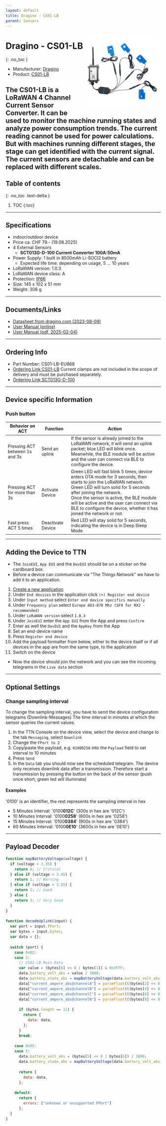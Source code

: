 ```yaml
---
layout: default
title: Dragino - CS01-LB
parent: Sensors
---
```


<img src="https://github.com/hslu-ige-laes/lora-devices-ttn/raw/master/docs/sensors/dragino-cs01-lb_01.jpg" width="250" align="right">

# Dragino - CS01-LB
{: .no_toc }

- Manufacturer: <a href="https://www.dragino.com/" target="_blank">Dragino</a>
- Product: <a href="https://www.dragino.com/products/distance-level-sensor/item/322-cs01-lb.html" target="_blank">CS01-LB</a>

The CS01-LB is a LoRaWAN 4 Channel Current Sensor Converter. It can be used to monitor the machine running states and analyze power consumption trends.
The current reading cannot be used for power calculations. But with machines running different stages, the stage can get identified with the current signal.
The current sensors are detachable and can be replaced with different scales.
---

## Table of contents
{: .no_toc .text-delta }

1. TOC
{:toc}

---

## Specifications

- indoor/outdoor device
- Price ca. CHF 79.- (19.08.2025)
- 4 External Sensors
  - **SCT013G-D-100 Current Converter 100A:50mA**
- Power Supply: 1 built in 8500mAh Li-SOCI2 battery
  - Expected life time: depending on usage, 5 ... 10 years
- LoRaWAN version: 1.0.3
- LoRaWAN device class: A
- Protection: [IP66](https://en.wikipedia.org/wiki/IP_Code)
- Size: 145 x 102 x 51 mm
- Weight: 308 g

---

## Documents/Links
- [Datasheet from dragino.com (2023-08-09)](https://github.com/hslu-ige-laes/lora-devices-ttn/raw/master/docs/sensors/dragino-cs01-lb_02.pdf)
- [User Manual (online)](https://wiki.dragino.com/xwiki/bin/view/Main/User%20Manual%20for%20LoRaWAN%20End%20Nodes/CS01-LB_LoRaWAN_4_Channels_Current_Sensor_Converter_User_Manual/)
- [User Manual (pdf, 2025-02-04)](https://github.com/hslu-ige-laes/lora-devices-ttn/raw/master/docs/sensors/dragino-cs01-lb_03.pdf)
---

## Ordering Info
- Part Number: CS01-LB-EU868
- [Ordering Link CS01-LB](https://www.bastelgarage.ch/lsn50v2-d23-lorawan-3-kanal-temperatursensor-node-868mhz?search=lsn50%20v2)
  Current clamps are not included in the scope of delivery and must be purchased separately.
- [Ordering Link SCT013G-D-100](https://www.bastelgarage.ch/sct013g-d-100-stromwandler-100a-50ma?search=Dragino%20Stromwandler)

---

## Device specific Information

### Push button
| Behavior on ACT | Function | Action |
|---|---|---|
| Pressing ACT between 1s and 3s | Send an uplink | If the sensor is already joined to the LoRaWAN network, it will send an uplink packet; blue LED will blink once. <br>Meanwhile, the BLE module will be active and the user can connect via BLE to configure the device. |
| Pressing ACT for more than 3s | Activate Device | Green LED will fast blink 5 times, device enters OTA mode for 3 seconds, then starts to join the LoRaWAN network. <br>Green LED will turn solid for 5 seconds after joining the network. <br>Once the sensor is active, the BLE module will be active and the user can connect via BLE to configure the device, whether it has joined the network or not. |
| Fast press ACT 5 times | Deactivate Device | Red LED will stay solid for 5 seconds, indicating the device is in Deep Sleep Mode. |

---

## Adding the Device to TTN
- The `JoinEUI`, `App EUI` and the `DevEUI` should be on a sticker on the cardboard box.
- Before a device can communicate via "The Things Network" we have to add it to an application.<br>

1. [Create a new application](https://hslu-ige-laes.github.io/lora-devices-ttn/docs/getting_started#create-a-new-application)
2. Under `End devices` in the application click `(+) Register end device`
3. Under `Input method` select `Enter end device specifics manually`
4. Under `Frequency plan` select `Europe 863-870 Mhz (SF9 for RX2 - recommended)`
5. Under `LoRaWAN version` select `1.0.3`
5. Under `JoinEUI` enter the `App EUI` from the App and press `Confirm`
6. Enter as well the `DevEUI` and the `AppKey` from the App
7. Set an end-device name
8. Press `Register end device`
9. Add the payload formatter from below, either to the device itself or if all devices in the app are from the same type, to the application
10. Switch on the device

- Now the device should join the network and you can see the incoming telegrams in the `Live data` section

---

## Optional Settings

### Change sampling interval
To change the sampling interval, you have to send the device configuration telegrams (Downlink-Messages)
The time interval in minutes at which the sensor queries the current values.

1. In the TTN Console on the device view, select the device and change to the tab `Messaging`, select `Downlink`
2. Change the `FPort to 2`
3. Copy/paste the payload, e.g. `01000258` into the `Payload` field to set interval to 10 minutes
4. Press `Send`
5. In the `Data` tab you should now see the scheduled telegram. The device only receives downlink data after a transmission. Therefore start a transmission by pressing the button on the back of the sensor (push once short, green led will illuminate)

#### Examples
'0100' is an identifier, the rest represents the sampling interval in hex

-	5 Minutes Interval:  '0100**012C**' (300s in hex are '012C')
-	10 Minutes Interval:  '0100**0258**' (600s in hex are '0258')
-	15 Minutes Interval: '0100**0384**' (900s in hex are '0384')
-	60 Minutes Interval: '0100**0E10**' (3600s in hex are '0E10')

---

## Payload Decoder

```javascript
function mapBatteryVoltage(voltage) {
  if (voltage < 3.35) {
    return 0; // Critical
  } else if (voltage < 3.45) {
    return 1; // Warning
  } else if (voltage < 3.55) {
    return 2; // Good
  } else {
    return 3; // Very Good
  }
}

function decodeUplink(input) {
  var port = input.fPort;
  var bytes = input.bytes;
  var data = {};

  switch (port) {
    case 0x02:
    case 2:
      // CS01-LB Main Data
      var value = (bytes[0] << 8 | bytes[1]) & 0x3FFF;
      data.battery_volt_abs = value / 1000;
      data.battery_state_abs = mapBatteryVoltage(data.battery_volt_abs);
      data["current_ampere_abs@channelA"] = parseFloat(((bytes[2] << 8 | bytes[3]) / 100).toFixed(2));
      data["current_ampere_abs@channelB"] = parseFloat(((bytes[4] << 8 | bytes[5]) / 100).toFixed(2));
      data["current_ampere_abs@channelC"] = parseFloat(((bytes[6] << 8 | bytes[7]) / 100).toFixed(2));
      data["current_ampere_abs@channelN"] = parseFloat(((bytes[8] << 8 | bytes[9]) / 100).toFixed(2));

      if (bytes.length == 11) {
        return {
          data: data,
        };
      }
      break;

    case 0x05:
    case 5:      
      data.battery_volt_abs = (bytes[5] << 8 | bytes[6]) / 1000;
      data.battery_state_abs = mapBatteryVoltage(data.battery_volt_abs);

      return {
        data: data,
      };

    default:
      return {
        errors: ["unknown or unsupported FPort"]
      };
  }
}
```